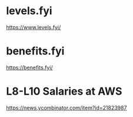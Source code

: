 # levels.fyi
https://www.levels.fyi/

# benefits.fyi
https://benefits.fyi/

# L8-L10 Salaries at AWS
https://news.ycombinator.com/item?id=21823987

